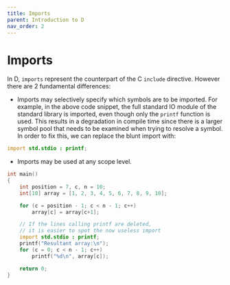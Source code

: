 ```yaml
---
title: Imports
parent: Introduction to D
nav_order: 2
---
```


# Imports

In D, `imports` represent the counterpart of the C `include` directive.
However there are 2 fundamental differences:

- Imports may selectively specify which symbols are to be imported. For example, in the above code snippet, the full standard IO module of the standard library is imported, even though only the `printf` function is used.
This results in a degradation in compile time since there is a larger symbol pool that needs to be examined when trying to resolve a symbol.
In order to fix this, we can replace the blunt import with:
```d
import std.stdio : printf;
```

- Imports may be used at any scope level.
```d
int main()
{
    int position = 7, c, n = 10;
    int[10] array = [1, 2, 3, 4, 5, 6, 7, 8, 9, 10];

    for (c = position - 1; c < n - 1; c++)
        array[c] = array[c+1];

    // If the lines calling printf are deleted,
    // it is easier to spot the now useless import
    import std.stdio : printf;
    printf("Resultant array:\n");
    for (c = 0; c < n - 1; c++)
        printf("%d\n", array[c]);

    return 0;
}
```
